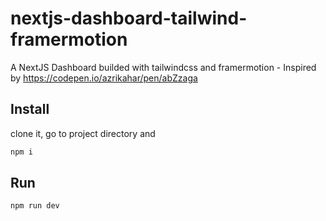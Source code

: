 # nextjs-dashboard-tailwind-framermotion
A NextJS Dashboard builded with tailwindcss and framermotion - Inspired by https://codepen.io/azrikahar/pen/abZzaga

## Install

clone it, go to project directory and

```sh
npm i
```

## Run

```sh
npm run dev
```
